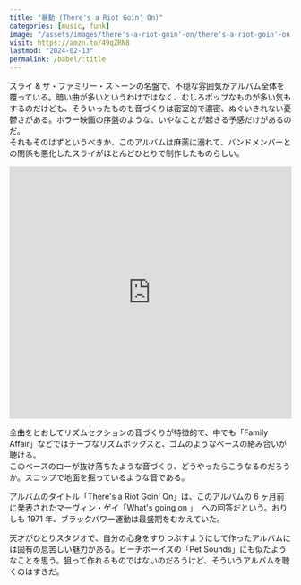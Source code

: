 ```yaml
---
title: "暴動 (There's a Riot Goin' On)"
categories: [music, funk]
image: "/assets/images/there's-a-riot-goin'-on/there's-a-riot-goin'-on.jpg"
visit: https://amzn.to/49qZRN8
lastmod: "2024-02-13"
permalink: /babel/:title
---
```


スライ & ザ・ファミリー・ストーンの名盤で、不穏な雰囲気がアルバム全体を覆っている。暗い曲が多いというわけではなく、むしろポップなものが多い気もするのだけども、そういったものも音づくりは密室的で濃密、ぬぐいきれない憂鬱さがある。ホラー映画の序盤のような、いやなことが起きる予感だけがあるのだ。  
それもそのはずというべきか、このアルバムは麻薬に溺れて、バンドメンバーとの関係も悪化したスライがほとんどひとりで制作したものらしい。

<iframe allow="autoplay *; encrypted-media *;" frameborder="0" height="450" style="width:100%;max-width:660px;overflow:hidden;background:transparent;" sandbox="allow-forms allow-popups allow-same-origin allow-scripts allow-storage-access-by-user-activation allow-top-navigation-by-user-activation" src="https://embed.music.apple.com/jp/album/theres-a-riot-goin-on-expanded-edition/216546634"></iframe>

全曲をとおしてリズムセクションの音づくりが特徴的で、中でも「Family Affair」などではチープなリズムボックスと、ゴムのようなベースの絡み合いが聴ける。  
このベースのローが抜け落ちたような音づくり、どうやったらこうなるのだろうか。スコップで地面を掘っているような音である。

アルバムのタイトル「There's a Riot Goin' On」は、このアルバムの 6 ヶ月前に発表されたマーヴィン・ゲイ「What's going on
」  への回答だという。おりしも 1971 年、ブラックパワー運動は最盛期をむかえていた。

天才がひとりスタジオで、自分の心身をすりつぶすようにして作ったアルバムには固有の息苦しい魅力がある。ビーチボーイズの「Pet Sounds」にも似たようなことを思う。狙って作れるものではないのだろうけど、そういうアルバムを聴くのはすきだ。
